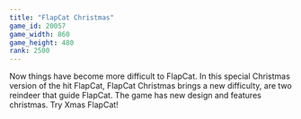```yaml
---
title: "FlapCat Christmas"
game_id: 20057
game_width: 860
game_height: 480
rank: 2500
---
```

Now things have become more difficult to FlapCat. In this special Christmas version of the hit FlapCat, FlapCat Christmas brings a new difficulty, are two reindeer that guide FlapCat. The game has new design and features christmas. Try Xmas FlapCat!